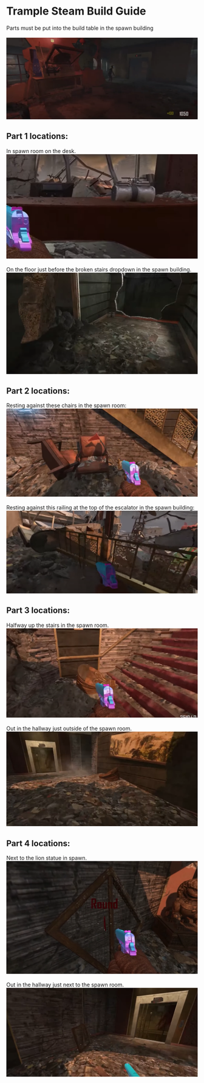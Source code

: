 # Trample Steam Build Guide
Parts must be put into the build table in the spawn building\
\
![alt text](images/img37.png)

## Part 1 locations:
In spawn room on the desk.\
![alt text](images/img29.png)\
\
On the floor just before the broken stairs dropdown in the spawn building.\
![alt text](images/img30.png)

## Part 2 locations:
Resting against these chairs in the spawn room:\
![alt text](images/img31.png)\
\
Resting against this railing at the top of the escalator in the spawn building:\
![alt text](images/img32.png)

## Part 3 locations:
Halfway up the stairs in the spawn room.\
![alt text](images/img33.png)\
\
Out in the hallway just outside of the spawn room.\
![alt text](images/img34.png)

## Part 4 locations:
Next to the lion statue in spawn.\
![alt text](images/img35.png)\
\
Out in the hallway just next to the spawn room.\
![alt text](images/img36.png)
